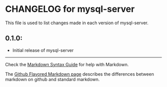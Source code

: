 # CHANGELOG for mysql-server

This file is used to list changes made in each version of mysql-server.

## 0.1.0:

* Initial release of mysql-server

- - -
Check the [Markdown Syntax Guide](http://daringfireball.net/projects/markdown/syntax) for help with Markdown.

The [Github Flavored Markdown page](http://github.github.com/github-flavored-markdown/) describes the differences between markdown on github and standard markdown.
